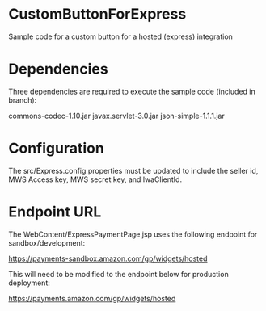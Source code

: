 # CustomButtonForExpress
Sample code for a custom button for a hosted (express) integration

# Dependencies
Three dependencies are required to execute the sample code (included in branch):

commons-codec-1.10.jar
javax.servlet-3.0.jar
json-simple-1.1.1.jar

# Configuration
The src/Express.config.properties must be updated to include the seller id, MWS Access key, MWS secret key, and lwaClientId.

# Endpoint URL
The WebContent/ExpressPaymentPage.jsp uses the following endpoint for sandbox/development:

https://payments-sandbox.amazon.com/gp/widgets/hosted


This will need to be modified to the endpoint below for production deployment:

https://payments.amazon.com/gp/widgets/hosted

